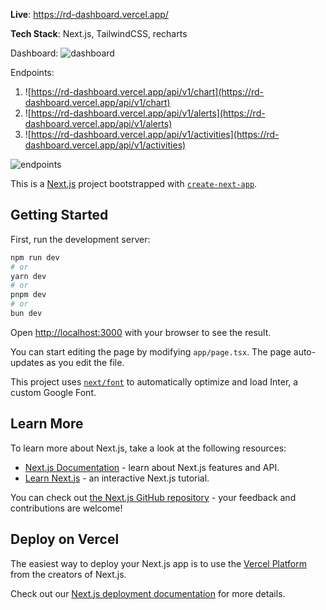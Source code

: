 **Live**: https://rd-dashboard.vercel.app/

**Tech Stack**: Next.js, TailwindCSS, recharts

Dashboard:
![dashboard](https://github.com/pshdotgg/rd-dashboard/assets/104677763/04c78dcb-c137-4574-9b58-6ec8694535f3)

Endpoints:
1. ![https://rd-dashboard.vercel.app/api/v1/chart](https://rd-dashboard.vercel.app/api/v1/chart)
2. ![https://rd-dashboard.vercel.app/api/v1/alerts](https://rd-dashboard.vercel.app/api/v1/alerts)
3. ![https://rd-dashboard.vercel.app/api/v1/activities](https://rd-dashboard.vercel.app/api/v1/activities)

![endpoints](https://github.com/pshdotgg/rd-dashboard/assets/104677763/dcf90344-79c0-4761-9c1d-a01cd21adf9a)


This is a [Next.js](https://nextjs.org/) project bootstrapped with [`create-next-app`](https://github.com/vercel/next.js/tree/canary/packages/create-next-app).

## Getting Started

First, run the development server:

```bash
npm run dev
# or
yarn dev
# or
pnpm dev
# or
bun dev
```

Open [http://localhost:3000](http://localhost:3000) with your browser to see the result.

You can start editing the page by modifying `app/page.tsx`. The page auto-updates as you edit the file.

This project uses [`next/font`](https://nextjs.org/docs/basic-features/font-optimization) to automatically optimize and load Inter, a custom Google Font.

## Learn More

To learn more about Next.js, take a look at the following resources:

- [Next.js Documentation](https://nextjs.org/docs) - learn about Next.js features and API.
- [Learn Next.js](https://nextjs.org/learn) - an interactive Next.js tutorial.

You can check out [the Next.js GitHub repository](https://github.com/vercel/next.js/) - your feedback and contributions are welcome!

## Deploy on Vercel

The easiest way to deploy your Next.js app is to use the [Vercel Platform](https://vercel.com/new?utm_medium=default-template&filter=next.js&utm_source=create-next-app&utm_campaign=create-next-app-readme) from the creators of Next.js.

Check out our [Next.js deployment documentation](https://nextjs.org/docs/deployment) for more details.
